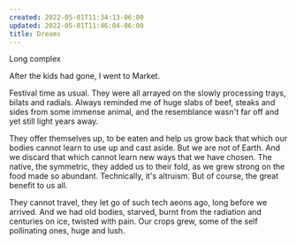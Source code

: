 ```yaml
---
created: 2022-05-01T11:34:13-06:00
updated: 2022-05-01T11:46:04-06:00
title: Dreams
---
```


Long complex

After the kids had gone, I went to Market.

Festival time as usual. They were all arrayed on the slowly processing trays, bilats and radials. Always reminded me of huge slabs of beef, steaks and sides from some immense animal, and the resemblance wasn't far off and yet still light years away.

They offer themselves up, to be eaten and help us grow back that which our bodies cannot learn to use up and cast aside. But we are not of Earth. And we discard that which cannot learn new ways that we have chosen. The native, the symmetric, they added us to their fold, as we grew strong on the food made so abundant. Technically, it's altruism. But of course, the great benefit to us all.

They cannot travel, they let go of such tech aeons ago, long before we arrived. And we had old bodies, starved, burnt from the radiation and centuries on ice, twisted with pain. Our crops grew, some of the self pollinating ones, huge and lush.
